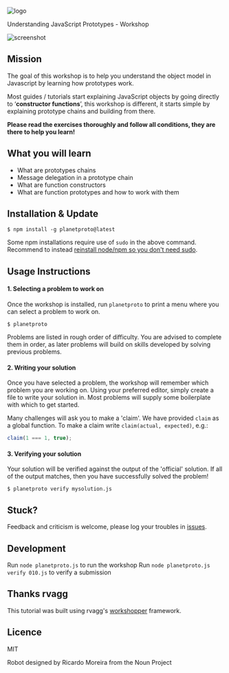 <img src="http://cl.ly/image/2M273e1D2F0I/logo.png" alt="logo" />

Understanding JavaScript Prototypes - Workshop

<img src="http://cl.ly/image/2g0Y2y0r2241/planetproto.png" alt="screenshot" />

## Mission

The goal of this workshop is to help you understand the object model in Javascript by learning how prototypes work.

Most guides / tutorials start explaining JavaScript objects by going directly to ‘__constructor functions__’, this workshop is different, it starts simple by explaining prototype chains and building from there.

**Please read the exercises thoroughly and follow all conditions, they are there to help you learn!**

## What you will learn

- What are prototypes chains
- Message delegation in a prototype chain
- What are function constructors
- What are function prototypes and how to work with them

## Installation & Update

```
$ npm install -g planetproto@latest
```

Some npm installations require use of `sudo` in the above command. Recommend to instead [reinstall node/npm so you don't need sudo](https://gist.github.com/isaacs/579814).

## Usage Instructions

#### 1. Selecting a problem to work on

Once the workshop is installed, run `planetproto` to print a menu
where you can select a problem to work on.

```
$ planetproto
```

Problems are listed in rough order of difficulty. You are advised to complete them in order, as later problems
will build on skills developed by solving previous problems.

#### 2. Writing your solution

Once you have selected a problem, the workshop will remember which problem you are working on.
Using your preferred editor, simply create a file to write your solution in. Most problems will
supply some boilerplate with which to get started.

Many challenges will ask you to make a 'claim'. We have provided `claim` as a global function.
To make a claim write `claim(actual, expected)`, e.g.:

```js
claim(1 === 1, true);
```

#### 3. Verifying your solution

Your solution will be verified against the output of the 'official' solution.
If all of the output matches, then you have successfully solved the problem!

```
$ planetproto verify mysolution.js
```

## Stuck?

Feedback and criticism is welcome, please log your troubles in [issues](https://github.com/sporto/planetproto/issues).

## Development

Run `node planetproto.js` to run the workshop
Run `node planetproto.js verify 010.js` to verify a submission


## Thanks rvagg

This tutorial was built using rvagg's [workshopper](https://github.com/rvagg/workshopper) framework.

## Licence

MIT

Robot designed by Ricardo Moreira from the Noun Project
